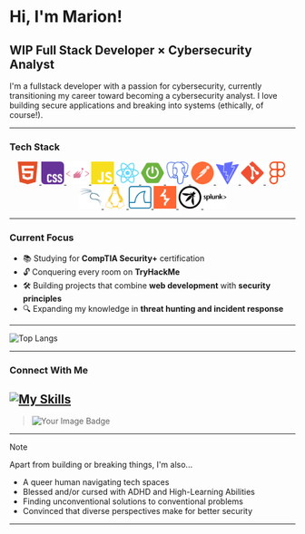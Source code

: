 # Hi, I'm Marion! 

## WIP Full Stack Developer × Cybersecurity Analyst
I'm a fullstack developer with a passion for cybersecurity, currently transitioning my career toward becoming a cybersecurity analyst. I love building secure applications and breaking into systems (ethically, of course!).

---

### Tech Stack

<p align="center">

  <a href="https://skillicons.dev">
    <img height="40" src="./icons/html5-color.svg" alt="HTML" style="text-decoration: none;"/>
  </a>
  <a href="https://skillicons.dev">
    <img height="40" src="./icons/css-color.svg" alt="CSS" style="text-decoration: none;"/>
  </a>
  <a href="https://skillicons.dev">
    <img height="40" src="./icons/styledcomponents-color.svg" alt="Styled Components" style="text-decoration: none;"/>
  </a>
  <a href="https://skillicons.dev">
    <img height="40" src="./icons/javascript-color.svg" alt="JavaScript" style="text-decoration: none;"/>
  </a>
  <a href="https://skillicons.dev">
    <img height="40" src="./icons/react-color.svg" alt="React" style="text-decoration: none;"/>
  </a>
<!--   <a href="https://skillicons.dev">
    <img height="40" src="./icons/java.svg" alt="Java"/> 
  </a> -->
  <a href="https://skillicons.dev">
    <img height="40" src="./icons/springboot-color.svg" alt="Spring" style="text-decoration: none;"/>
  </a>
  <a href="https://skillicons.dev">
    <img height="40" src="./icons/postgresql-color.svg" alt="PostgreSQL" style="text-decoration: none;"/>
  </a>
  <a href="https://skillicons.dev">
    <img height="40" src="./icons/postman-color.svg" alt="Postman" style="text-decoration: none;"/>
  </a>
  <a href="https://skillicons.dev">
    <img height="40" src="./icons/vite-color.svg" alt="Vite" style="text-decoration: none;"/>
  </a>
  <a href="https://skillicons.dev">
    <img height="40" src="./icons/git-color.svg" alt="Git" style="text-decoration: none;"/>
  </a>
  <!-- <a href="https://skillicons.dev">
    <img height="40" src="./icons/vscode.svg" alt="VS Code"/>
  </a> -->
  <a href="https://skillicons.dev">
    <img height="40" src="./icons/figma-color.svg" alt="Figma" style="text-decoration: none;"/>
  </a>
  </a>
  <a href="https://skillicons.dev">
    <img height="40" src="./icons/kalilinux-color.svg" alt="Kali Linux" style="text-decoration: none;"/>
  </a>
  <a href="https://skillicons.dev">
    <img height="40" src="./icons/linux-color.svg" alt="Linux" style="text-decoration: none;"/>
  </a>
  <a href="https://www.wireshark.org/">
    <img height="40" src="./icons/wireshark-color.svg" alt="Wireshark" style="text-decoration: none;"/>
  </a>
  <a href="https://portswigger.net/burp">
    <img height="40" src="./icons/burpsuite-color.svg" alt="Burp Suite" style="text-decoration: none;"/>
  </a>
  <a href="https://www.zaproxy.org/">
    <img height="40" src="./icons/owasp.svg" alt="OWASP ZAP" style="text-decoration: none;"/>
  </a>
  <a href="https://www.splunk.com/">
    <img height="40" src="./icons/splunk.svg" alt="Splunk" style="text-decoration: none;"/>
  </a>
<!--   <a href="https://www.tcpdump.org/">
    <img height="40" src="./icons/tcpdump.svg" alt="TCPdump"/>
  </a>
  <a href="https://nmap.org/">
    <img height="40" src="./icons/nmap.svg" alt="Nmap"/>
  </a>
  <a href="https://github.com/OJ/gobuster">
    <img height="40" src="./icons/gobuster.svg" alt="Gobuster"/>
  </a>
  <a href="https://attack.mitre.org/">
    <img height="40" src="./icons/mitre.svg" alt="MITRE ATT&CK"/>
  </a>
  <a href="https://www.openwall.com/john/">
    <img height="40" src="./icons/johntheripper.svg" alt="John the Ripper"/>
  </a>
  <a href="https://github.com/vanhauser-thc/thc-hydra">
    <img height="40" src="./icons/hydra.svg" alt="Hydra"/>
  </a> -->
</p>

<!-- 
[![My Skills](https://skillicons.dev/icons?i=html,css,styledcomponents,js,react,java,spring,postgres,postman,vite,git,vscode,figma,bash,powershell,kali,linux&perline=10)](https://skillicons.dev)
<br>[![Wireshark](#1679A7)](https://www.wireshark.org/)
[![TCPdump](https://img.shields.io/badge/TCPdump-1E90FF?style=flat)](https://www.tcpdump.org/)
[![Nmap](https://img.shields.io/badge/Nmap-4682B4?style=flat)](https://nmap.org/)
[![Burp Suite](https://img.shields.io/badge/Burp_Suite-FF6600?style=flat&logo=burp-suite&logoColor=white)](https://portswigger.net/burp)
[![Gobuster](https://img.shields.io/badge/Gobuster-FF4500?style=flat)](https://github.com/OJ/gobuster)
[![OWASP ZAP](https://img.shields.io/badge/OWASP_ZAP-000000?style=flat&logo=owasp&logoColor=white)](https://www.zaproxy.org/)
[![Splunk](https://img.shields.io/badge/Splunk-000000?style=flat&logo=splunk&logoColor=white)](https://www.splunk.com/)
[![MITRE ATT&CK](https://img.shields.io/badge/MITRE_ATT%26CK-FF0000?style=flat)](https://attack.mitre.org/)
[![John the Ripper](https://img.shields.io/badge/John_the_Ripper-8A2BE2?style=flat)](https://www.openwall.com/john/)
[![Hydra](https://img.shields.io/badge/Hydra-32CD32?style=flat)](https://github.com/vanhauser-thc/thc-hydra)
 -->
---

### Current Focus
- 📚 Studying for **CompTIA Security+** certification
- 🔓 Conquering every room on **TryHackMe**
- 🛠 Building projects that combine **web development** with **security principles**
- 🔍 Expanding my knowledge in **threat hunting and incident response**

---

![Top Langs](https://github-readme-stats.vercel.app/api/top-langs/?username=cuyass&layout=compact&theme=radical)

---

### Connect With Me
[![My Skills](https://skillicons.dev/icons?i=linkedin)](https://linkedin.com/in/mariona-cuyas)
---
> <img src="https://tryhackme-badges.s3.amazonaws.com/Cuyas.png" alt="Your Image Badge" />
---

> [!NOTE]
> 
> Apart from building or breaking things, I'm also...
> - A queer human navigating tech spaces
> - Blessed and/or cursed with ADHD and High-Learning Abilities
> - Finding unconventional solutions to conventional problems
> - Convinced that diverse perspectives make for better security

---



<!--
**cuyass/cuyass** is a ✨ _special_ ✨ repository because its `README.md` (this file) appears on your GitHub profile.

Here are some ideas to get you started:

- 🔭 I’m currently working on ...
- 🌱 I’m currently learning ...
- 👯 I’m looking to collaborate on ...
- 🤔 I’m looking for help with ...
- 💬 Ask me about ...
- 📫 How to reach me: ...
- 😄 Pronouns: ...
- ⚡ Fun fact: ...
-->
